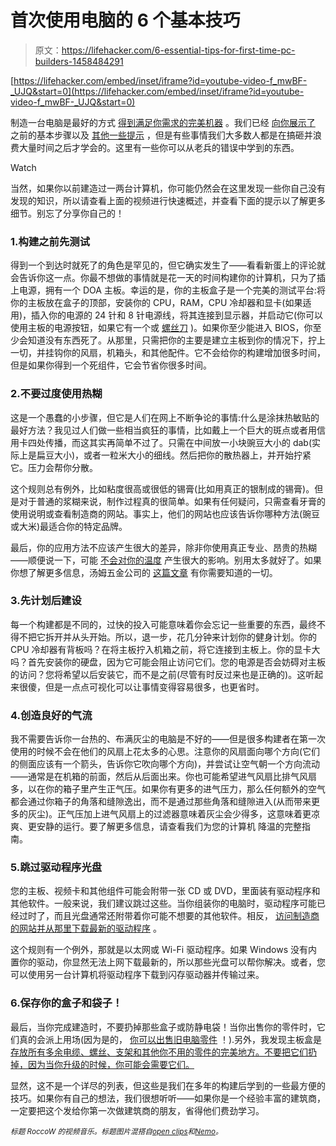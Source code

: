 # 首次使用电脑的 6 个基本技巧

> 原文：<https://lifehacker.com/6-essential-tips-for-first-time-pc-builders-1458484291>

 [https://lifehacker.com/embed/inset/iframe?id=youtube-video-f_mwBF-_UJQ&start=0](https://lifehacker.com/embed/inset/iframe?id=youtube-video-f_mwBF-_UJQ&start=0) 

制造一台电脑是最好的方式 [得到满足你需求的完美机器](https://lifehacker.com/the-best-pcs-you-can-build-for-300-600-and-1200-5840963) 。我们已经 [向你展示了](http://lifehacker.com/how-to-build-a-computer-the-complete-guide-5828747) 之前的基本步骤以及 [其他一些提示](http://lifehacker.com/top-10-ways-to-beef-up-your-custom-built-pc-1263900018) ，但是有些事情我们大多数人都是在搞砸并浪费大量时间之后才学会的。这里有一些你可以从老兵的错误中学到的东西。

Watch

当然，如果你以前建造过一两台计算机，你可能仍然会在这里发现一些你自己没有发现的知识，所以请查看上面的视频进行快速概述，并查看下面的提示以了解更多细节。别忘了分享你自己的！

### 1.构建之前先测试

得到一个到达时就死了的角色是罕见的，但它确实发生了——看看新蛋上的评论就会告诉你这一点。你最不想做的事情就是花一天的时间构建你的计算机，只为了插上电源，拥有一个 DOA 主板。幸运的是，你的主板盒子是一个完美的测试平台:将你的主板放在盒子的顶部，安装你的 CPU，RAM，CPU 冷却器和显卡(如果适用)，插入你的电源的 24 针和 8 针电源线，将其连接到显示器，并启动它(你可以使用主板的电源按钮，如果它有一个或 [螺丝刀](http://forums.pcpitstop.com/index.php?/topic/164761-turn-on-computer-with-no-case/) )。如果你至少能进入 BIOS，你至少会知道没有东西死了。从那里，只需把你的主要是建立主板到你的情况下，拧上一切，并挂钩你的风扇，机箱头，和其他配件。它不会给你的构建增加很多时间，但是如果你得到一个死组件，它会节省你很多时间。

### 2.不要过度使用热糊

这是一个愚蠢的小步骤，但它是人们在网上不断争论的事情:什么是涂抹热敏贴的最好方法？我见过人们做一些相当疯狂的事情，比如戴上一个巨大的斑点或者用信用卡四处传播，而这其实再简单不过了。只需在中间放一小块豌豆大小的 dab(实际上是扁豆大小)，或者一粒米大小的细线。然后把你的散热器上，并开始拧紧它。压力会帮你分散。

这个规则总有例外，比如粘度很高或很低的锡膏(比如用真正的银制成的锡膏)。但是对于普通的浆糊来说，制作过程真的很简单。如果有任何疑问，只需查看牙膏的使用说明或查看制造商的网站。事实上，他们的网站也应该告诉你哪种方法(豌豆或大米)最适合你的特定品牌。

最后，你的应用方法不应该产生很大的差异，除非你使用真正专业、昂贵的热糊——顺便说一下，可能 [不会对你的温度](http://www.tomshardware.com/reviews/thermal-paste-performance-benchmark,3616.html) 产生很大的影响。别用太多就好了。如果你想了解更多信息，汤姆五金公司的 [这篇文章](http://www.tomshardware.com/reviews/thermal-paste-heat-sink-heat-spreader,3600.html) 有你需要知道的一切。

### 3.先计划后建设

每一个构建都是不同的，过快的投入可能意味着你会忘记一些重要的东西，最终不得不把它拆开并从头开始。所以，退一步，花几分钟来计划你的健身计划。你的 CPU 冷却器有背板吗？在将主板拧入机箱之前，将它连接到主板上。你的显卡大吗？首先安装你的硬盘，因为它可能会阻止访问它们。您的电源是否会妨碍对主板的访问？您将希望以后安装它，而不是之前(尽管有时反过来也是正确的)。这听起来很傻，但是一点点可视化可以让事情变得容易很多，也更省时。

### 4.创造良好的气流

我不需要告诉你一台热的、布满灰尘的电脑是不好的——但是很多构建者在第一次使用的时候不会在他们的风扇上花太多的心思。注意你的风扇面向哪个方向(它们的侧面应该有一个箭头，告诉你它吹向哪个方向)，并尝试让空气朝一个方向流动——通常是在机箱的前面，然后从后面出来。你也可能希望进气风扇比排气风扇多，以在你的箱子里产生正气压。如果你有更多的进气压力，那么任何额外的空气都会通过你箱子的角落和缝隙逸出，而不是通过那些角落和缝隙进入(从而带来更多的灰尘)。正气压加上进气风扇上的过滤器意味着灰尘会少得多，这意味着更凉爽、更安静的运行。要了解更多信息，请查看我们为您的计算机 降温的完整指南。

### 5.跳过驱动程序光盘

您的主板、视频卡和其他组件可能会附带一张 CD 或 DVD，里面装有驱动程序和其他软件。一般来说，我们建议跳过这些。当你组装你的电脑时，驱动程序可能已经过时了，而且光盘通常还附带着你可能不想要的其他软件。相反， [访问制造商的网站并从那里下载最新的驱动程序](https://lifehacker.com/do-i-really-need-to-update-my-drivers-5912682) 。

这个规则有一个例外，那就是以太网或 Wi-Fi 驱动程序。如果 Windows 没有内置你的驱动，你显然无法上网下载最新的，所以那些光盘可以帮你解决。或者，您可以使用另一台计算机将驱动程序下载到闪存驱动器并传输过来。

### 6.保存你的盒子和袋子！

最后，当你完成建造时，不要扔掉那些盒子或防静电袋！当你出售你的零件时，它们真的会派上用场(因为是的， [你可以出售旧电脑零件](https://lifehacker.com/are-my-old-computer-parts-worth-any-money-5985016) ！).另外，我发现主板盒是 [存放所有多余电缆、螺丝、支架和其他你不用的零件的完美地方。不要把它们扔掉，因为当你升级的时候，你可能会需要它们。](http://lifehacker.com/what-should-i-do-with-the-cables-cds-and-accessories-5844680)

显然，这不是一个详尽的列表，但这些是我们在多年的构建后学到的一些最方便的技巧。如果你有自己的想法，我们很想听听——如果你是一个经验丰富的建筑商，一定要把这个发给你第一次做建筑商的朋友，省得他们费劲学习。

<small>*标题 RoccoW 的视频音乐。标题图片混搭自*</small>[<small>*open clips*</small>](http://pixabay.com/en/users/OpenClips/)<small>*和*</small>[<small>*Nemo*</small>](http://pixabay.com/en/fan-computer-socket-processor-heat-23264/)<small>*。*</small>